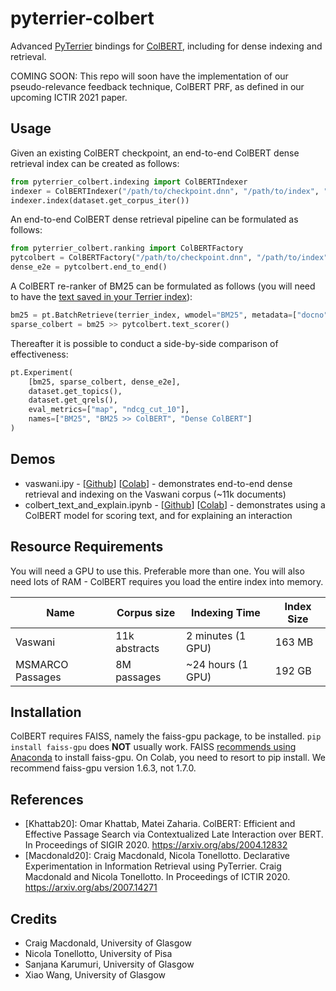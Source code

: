 # pyterrier-colbert

Advanced [PyTerrier](https://github.com/terrier-org/pyterrier) bindings for [ColBERT](https://github.com/stanford-futuredata/ColBERT/tree/v0.2), including for dense indexing and retrieval.

COMING SOON: This repo will soon have the implementation of our pseudo-relevance feedback technique, ColBERT PRF, as defined in our upcoming ICTIR 2021 paper.

## Usage

Given an existing ColBERT checkpoint, an end-to-end ColBERT dense retrieval index can be created as follows:

```python
from pyterrier_colbert.indexing import ColBERTIndexer
indexer = ColBERTIndexer("/path/to/checkpoint.dnn", "/path/to/index", "index_name")
indexer.index(dataset.get_corpus_iter())
```

An end-to-end ColBERT dense retrieval pipeline can be formulated as follows:

```python
from pyterrier_colbert.ranking import ColBERTFactory
pytcolbert = ColBERTFactory("/path/to/checkpoint.dnn", "/path/to/index", "index_name")
dense_e2e = pytcolbert.end_to_end()
```

A ColBERT re-ranker of BM25 can be formulated as follows (you will need to have the [text saved in your Terrier index](https://pyterrier.readthedocs.io/en/latest/text.html)):

```python
bm25 = pt.BatchRetrieve(terrier_index, wmodel="BM25", metadata=["docno", "text"])
sparse_colbert = bm25 >> pytcolbert.text_scorer()
```

Thereafter it is possible to conduct a side-by-side comparison of effectiveness:

```python
pt.Experiment(
    [bm25, sparse_colbert, dense_e2e],
    dataset.get_topics(),
    dataset.get_qrels(),
    eval_metrics=["map", "ndcg_cut_10"],
    names=["BM25", "BM25 >> ColBERT", "Dense ColBERT"]
)
```

## Demos
 - vaswani.ipy - [[Github](vaswani.ipynb)] [[Colab](https://colab.research.google.com/github/cmacdonald/pyterrier_colbert/blob/main/vaswani.ipynb)] - demonstrates end-to-end dense retrieval and indexing on the Vaswani corpus (~11k documents)
 - colbert_text_and_explain.ipynb - [[Github](colbert_text_and_explain.ipynb)] [[Colab](https://colab.research.google.com/github/cmacdonald/pyterrier_colbert/blob/main/colbert_text_and_explain.ipynb)] - demonstrates using a ColBERT model for scoring text, and for explaining an interaction

## Resource Requirements

You will need a GPU to use this. Preferable more than one. You will also need lots of RAM - ColBERT requires you load the entire index into memory.

| Name               | Corpus size   | Indexing Time         | Index Size |
| -------------------| ------------- | --------------------- | ---------- |
| Vaswani            | 11k abstracts | 2 minutes (1 GPU)     | 163 MB     |
| MSMARCO Passages   | 8M passages   | ~24 hours (1 GPU)     | 192 GB     |

## Installation

ColBERT requires FAISS, namely the faiss-gpu package, to be installed. `pip install faiss-gpu` does **NOT** usually work.
FAISS [recommends using Anaconda](https://github.com/facebookresearch/faiss/blob/master/INSTALL.md) to install faiss-gpu.
On Colab, you need to resort to pip install. We recommend faiss-gpu version 1.6.3, not 1.7.0.


## References

 - [Khattab20]: Omar Khattab, Matei Zaharia. ColBERT: Efficient and Effective Passage Search via Contextualized Late Interaction over BERT. In Proceedings of SIGIR 2020. https://arxiv.org/abs/2004.12832
 - [Macdonald20]: Craig Macdonald, Nicola Tonellotto. Declarative Experimentation in Information Retrieval using PyTerrier. Craig Macdonald and Nicola Tonellotto. In Proceedings of ICTIR 2020. https://arxiv.org/abs/2007.14271


## Credits

 - Craig Macdonald, University of Glasgow
 - Nicola Tonellotto, University of Pisa
 - Sanjana Karumuri, University of Glasgow
 - Xiao Wang, University of Glasgow
